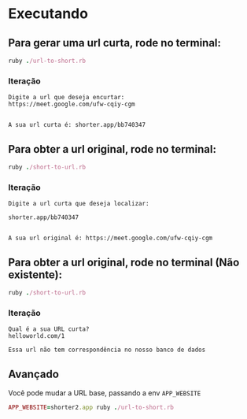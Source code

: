 # Executando

## Para gerar uma url curta, rode no terminal: 
```ruby
ruby ./url-to-short.rb
```

### Iteração
```
Digite a url que deseja encurtar:
https://meet.google.com/ufw-cqiy-cgm


A sua url curta é: shorter.app/bb740347
```

## Para obter a url original, rode no terminal: 
```ruby
ruby ./short-to-url.rb
```

### Iteração
```
Digite a url curta que deseja localizar:

shorter.app/bb740347


A sua url original é: https://meet.google.com/ufw-cqiy-cgm
```


## Para obter a url original, rode no terminal (Não existente): 
```ruby
ruby ./short-to-url.rb
```

### Iteração
```
Qual é a sua URL curta?
helloworld.com/1

Essa url não tem correspondência no nosso banco de dados
```


## Avançado

Você pode mudar a URL base, passando a env `APP_WEBSITE`

```ruby
APP_WEBSITE=shorter2.app ruby ./url-to-short.rb
```